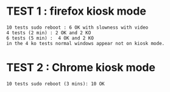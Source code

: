 # TEST 1 : firefox kiosk mode
    10 tests sudo reboot : 6 OK with slowness with video 
    4 tests (2 min) : 2 OK and 2 KO
    6 tests (5 min) :  4 OK and 2 KO
    in the 4 ko tests normal windows appear not on kiosk mode.
# TEST 2 : Chrome kiosk mode
    10 tests sudo reboot (3 mins): 10 OK

